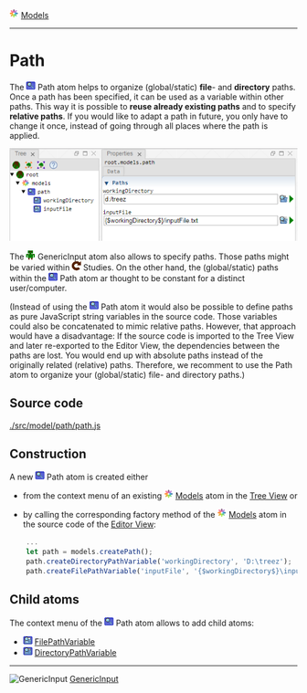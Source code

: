 ![](../../../../icons/models.png) [Models](../models.md)

----

# Path

The ![](../../../../icons/path.png) Path atom helps to organize (global/static) **file**- and **directory** paths. Once a path has been specified, it can be used as a variable within other paths. This way it is possible to **reuse already existing paths** and to specify **relative paths**. If you would like to adapt a path in future, you only have to change it once, instead of going through all places where the path is applied. 

![](../../../images/path.png)

The ![](../../../../icons/genericInput.png) GenericInput atom also allows to specify paths. Those paths might be varied within ![](../../../../icons/studies.png) Studies. On the other hand, the (global/static) paths within the ![](../../../../icons/path.png) Path atom ar thought to be constant for a distinct user/computer. 

(Instead of using the ![](../../../../icons/path.png) Path atom it would also be possible to define paths as pure JavaScript string variables in the source code. Those variables could also be concatenated to mimic relative paths. However, that approach would have a disadvantage: If the source code is imported to the Tree View and later re-exported to the Editor View, the dependencies between the paths are lost. You would end up with absolute paths instead of the originally related (relative) paths. Therefore, we recomment to use the Path atom to organize your (global/static) file- and directory paths.)

## Source code

[./src/model/path/path.js](../../../../src/model/path/path.js)

## Construction

A new ![](../../../../icons/path.png) Path atom is created either 

* from the context menu of an existing ![](../../../../icons/models.png) [Models](../models.md) atom in the [Tree View](../../../views/treeView.md) or 

* by calling the corresponding factory method of the ![](../../../../icons/models.png) [Models](../models.md) atom in the source code of the [Editor View](../../../views/editorView.md):	

```javascript
    ...
    let path = models.createPath();	   
    path.createDirectoryPathVariable('workingDirectory', 'D:\treez');
    path.createFilePathVariable('inputFile', '{$workingDirectory$}\input.txt');
```

## Child atoms

The context menu of the ![](../../../../icons/path.png) Path atom allows to add child atoms: 

* ![](../../../../icons/filePathVariable.png) [FilePathVariable](../../variable/field/filePathVariable.md)
* ![](../../../../icons/directoryPathVariable.png) [DirectoryPathVariable](../../variable/field/directoryPathVariable.md)

----
![GenericInput](../../../icons/genericInput.png) [GenericInput](../genericInput/genericInput.md)
